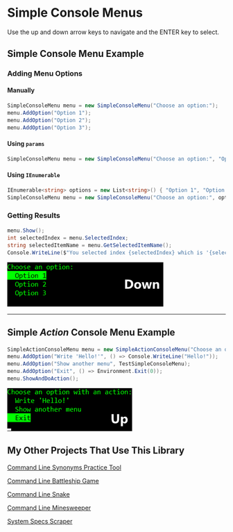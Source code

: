 # Simple Console Menus

Use the up and down arrow keys to navigate and the ENTER key to select.

## Simple Console Menu Example

### Adding Menu Options

#### Manually

```cs
SimpleConsoleMenu menu = new SimpleConsoleMenu("Choose an option:");
menu.AddOption("Option 1");
menu.AddOption("Option 2");
menu.AddOption("Option 3");
```

#### Using `params`

```cs
SimpleConsoleMenu menu = new SimpleConsoleMenu("Choose an option:", "Option 1", "Option 2", "Option 3");
```

#### Using `IEnumerable`

```cs
IEnumerable<string> options = new List<string>() { "Option 1", "Option 2", "Option 3" };
SimpleConsoleMenu menu = new SimpleConsoleMenu("Choose an option:", options);
```

### Getting Results

```cs
menu.Show();
int selectedIndex = menu.SelectedIndex;
string selectedItemName = menu.GetSelectedItemName();
Console.WriteLine($"You selected index {selectedIndex} which is '{selectedItemName}'");
```

![Simple Menu](media/SimpleExample.gif)

---

## Simple *Action* Console Menu Example

```cs
SimpleActionConsoleMenu menu = new SimpleActionConsoleMenu("Choose an option with an action:");
menu.AddOption("Write 'Hello!'", () => Console.WriteLine("Hello!"));
menu.AddOption("Show another menu", TestSimpleConsoleMenu);
menu.AddOption("Exit", () => Environment.Exit(0));
menu.ShowAndDoAction();
```

![Action Menu](media/ActionExample.gif)

## My Other Projects That Use This Library

[Command Line Synonyms Practice Tool](https://github.com/yonimn2000/command-line-synonyms-practice-tool)

[Command Line Battleship Game](https://github.com/yonimn2000/command-line-battleship-v2)

[Command Line Snake](https://github.com/yonimn2000/command-line-snake)

[Command Line Minesweeper](https://github.com/yonimn2000/command-line-minesweeper)

[System Specs Scraper](https://github.com/yonimn2000/system-specs-scraper)
